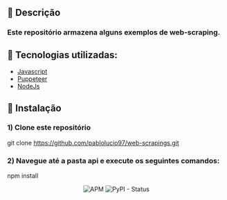
## :pencil: Descrição

### Este repositório armazena alguns exemplos de web-scraping.

## :rocket: Tecnologias utilizadas:

* [Javascript](https://developer.mozilla.org/en-US/docs/Web/JavaScript)
* [Puppeteer](https://github.com/puppeteer/puppeteer)
* [NodeJs](https://nodejs.org/en/)

## :wrench: Instalação

### 1) Clone este repositório
 git clone https://github.com/pablolucio97/web-scrapings.git

### 2) Navegue até a pasta api e execute os seguintes comandos:
 npm install


<p align="center">
  <img alt="APM" src="https://img.shields.io/apm/l/vim-mode"> <img alt="PyPI - Status" src="https://img.shields.io/pypi/status/Django">
</p>


